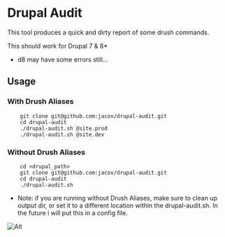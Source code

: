 # Drupal Audit

This tool produces a quick and dirty report of some drush commands.

This should work for Drupal 7 & 8*

* d8 may have some errors still...




## Usage
### With Drush Aliases
```
	git clone git@github.com:jacov/drupal-audit.git
	cd drupal-audit
	./drupal-audit.sh @site.prod
	./drupal-audit.sh @site.dev
```

### Without Drush Aliases 
```
	cd <drupal_path>
	git clone git@github.com:jacov/drupal-audit.git
	cd drupal-audit
	./drupal-audit.sh
```
* Note: if you are running without Drush Aliases, make sure to clean up output dir, or set it to a different location within the drupal-audit.sh. In the future i will put this in a config file.


![Alt](https://s3.amazonaws.com/public-jacob/misc/drupal_logo.png "Drupal")
